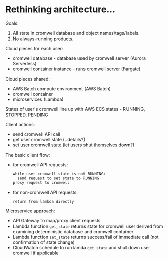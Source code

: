 # Rethinking architecture...

Goals:

1. All state in cromwell database and object names/tags/labels.
1. No always-running products.

Cloud pieces for each user:

* cromwell database - database used by cromwell server (Aurora Serverless)
* cromwell container instance - runs cromwell server (Fargate)

Cloud pieces shared:

* AWS Batch compute environment (AWS Batch)
* cromwell container
* microservices (Lambda)

States of user's cromwell line up with AWS ECS states - RUNNING, STOPPED, PENDING
  
Client actions:

* send cromwell API call
* get user cromwell state (+details?)
* set user cromwell state (let users shut themselves down?)

The basic client flow:

  * for cromwell API requests:
    ```
    while user cromwell state is not RUNNING:
      send request to set state to RUNNING
    proxy request to cromwell
    ```
  * for non-cromwell API requests:
    ```
    return from lambda directly
    ```
    
Microservice approach:

* API Gateway to map/proxy client requests
* Lambda function `get_state` returns state for cromwell user derived from examining deterministic database and cromwell container
* Lambda function `set_state` returns success/fail of immediate call (not confirmation of state change)
* CloudWatch schedule to run lamda `get_state` and shut down user cromwell if applicable
